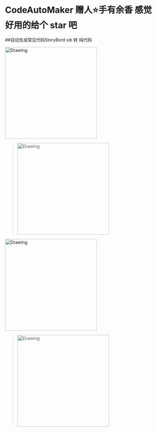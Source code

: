 # CodeAutoMaker   赠人⭐️手有余香  感觉好用的给个 star 吧

##自动生成常见代码StoryBord   xib 转 纯代码





<img src="https://github.com/xiongcaichang/CodeAutoMaker/blob/master/IMAGES/1.png" alt="Drawing" width="300px" />

> <img src="https://github.com/xiongcaichang/CodeAutoMaker/blob/master/IMAGES/2.png" alt="Drawing" width="300px" />

>

<img src="https://github.com/xiongcaichang/CodeAutoMaker/blob/master/IMAGES/3.png" alt="Drawing" width="300px" />

> <img src="https://github.com/xiongcaichang/CodeAutoMaker/blob/master/IMAGES/4.png" alt="Drawing" width="300px" />

>
